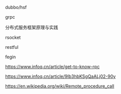 dubbo/hsf

grpc

分布式服务框架原理与实践

rsocket

restful

fegin

https://www.infoq.cn/article/get-to-know-rpc

https://www.infoq.cn/article/9Ib3hbKSgQaALj02-90y

https://en.wikipedia.org/wiki/Remote_procedure_call